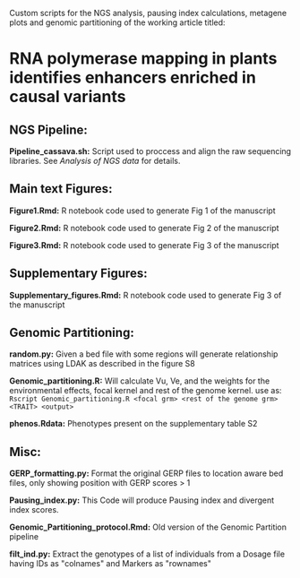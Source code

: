 Custom scripts for the NGS analysis, pausing index calculations, metagene plots and genomic partitioning of the working article titled:

# RNA polymerase mapping in plants identifies enhancers enriched in causal variants

## NGS Pipeline:
**Pipeline_cassava.sh:**
Script used to proccess and align the raw sequencing libraries. See *Analysis of NGS data* for details.

## Main text Figures:

**Figure1.Rmd:** R notebook code used to generate Fig 1 of the manuscript

**Figure2.Rmd:** R notebook code used to generate Fig 2 of the manuscript

**Figure3.Rmd:** R notebook code used to generate Fig 3 of the manuscript

## Supplementary Figures:

**Supplementary_figures.Rmd:** R notebook code used to generate Fig 3 of the manuscript

## Genomic Partitioning:

**random.py:** 
Given a bed file with some regions will generate relationship matrices using LDAK as described in the figure S8

**Genomic_partitioning.R:** 
Will calculate Vu, Ve, and the weights for the environmental effects, focal kernel and rest of the genome kernel.
use as: `Rscript Genomic_partitioning.R <focal grm> <rest of the genome grm> <TRAIT> <output>`
  
**phenos.Rdata:** 
Phenotypes present on the supplementary table S2

## Misc:
**GERP_formatting.py:**
Format the original GERP files to location aware bed files, only showing position with GERP scores > 1

**Pausing_index.py:**
This Code will produce Pausing index and divergent index scores. 

**Genomic_Partitioning_protocol.Rmd:**
Old version of the Genomic Partition pipeline

**filt_ind.py:**
Extract the genotypes of a list of individuals from a Dosage file having IDs as "colnames" and Markers as "rownames"

